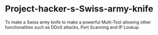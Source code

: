 # Project-hacker-s-Swiss-army-knife
To make a Swiss army knife to make a powerful Multi-Tool allowing other functionalities such as DDoS attacks, Port Scanning and IP Lookup.
